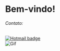 # Bem-vindo!

###### _Contato:_
[![Hotmail badge](https://img.shields.io/badge/-Hotmail-0078D4?style=flat-square&logo=microsoft-outlook&logoColor=white&link=mailto:maria_eduardaboldt@hotmail.com)](mailto:maria_eduardaboldt@hotmail.com)
<br>
![Gif](https://pa1.narvii.com/6359/b48e95913c939e5ed99658931cb9e371992a4247_hq.gif)
<br>
